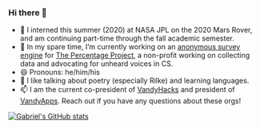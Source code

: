 ### Hi there 👋

<!--
**gfting/gfting** is a ✨ _special_ ✨ repository because its `README.md` (this file) appears on your GitHub profile.

Here are some ideas to get you started:
-->

- 🔭  I interned this summer (2020) at NASA JPL on the 2020 Mars Rover, and am continuing part-time through the fall academic semester.
- 🌱  In my spare time, I’m currently working on an [anonymous survey engine](https://github.com/The-Percentage-Project/survey-engine) for [The Percentage Project](https://percentageproject.com/#/), a non-profit working on collecting data and advocating for unheard voices in CS.
- 😄  Pronouns: he/him/his
- 💬  I like talking about poetry (especially Rilke) and learning languages.
- 📫  I am the current co-president of [VandyHacks](https://vandyhacks.org/) and president of [VandyApps](https://vandyapps.club/). Reach out if you have any questions about these orgs!

<!--
- 🌱 I’m currently learning ...
- 👯 I’m looking to collaborate on ...
- 🤔 I’m looking for help with ...
- 💬 Ask me about ...
- 📫 How to reach me: ...
- ⚡ Fun fact: ...
-->
[![Gabriel's GitHub stats](https://github-readme-stats.vercel.app/api?username=gfting&theme=dracula&show_icons=true)](https://github.com/anuraghazra/github-readme-stats)
